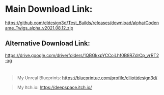 # Main Download Link: 
https://github.com/eldesign3d/Test_Builds/releases/download/alpha/Codename_Twigs_alpha_v2021.08.12.zip

## Alternative Download Link: 
https://drive.google.com/drive/folders/1QBGkxpYCCoiLhf0B8RZdrCp_vrRT2-xg
#

> My Unreal Blueprints: 
> https://blueprintue.com/profile/elliottdesign3d/

> My Itch.io: 
> https://deepspace.itch.io/

